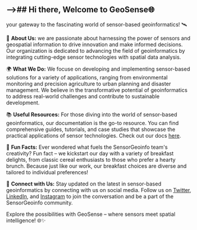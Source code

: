 ## -->## Hi there, Welcome to GeoSense🌐
your gateway to the fascinating world of sensor-based geoinformatics! 🛰️

🚀 **About Us:**
we are passionate about harnessing the power of sensors and geospatial information to drive innovation and make informed decisions. Our organization is dedicated to advancing the field of geoinformatics by integrating cutting-edge sensor technologies with spatial data analysis.

🌍 **What We Do:**
We focuse on developing and implementing sensor-based solutions for a variety of applications, ranging from environmental monitoring and precision agriculture to urban planning and disaster management. We believe in the transformative potential of geoinformatics to address real-world challenges and contribute to sustainable development.

📚 **Useful Resources:**
For those diving into the world of sensor-based geoinformatics, our documentation is the go-to resource. You can find comprehensive guides, tutorials, and case studies that showcase the practical applications of sensor technologies. Check out our docs [here](#).

🎉 **Fun Facts:**
Ever wondered what fuels the SensorGeoinfo team's creativity? Fun fact – we kickstart our day with a variety of breakfast delights, from classic cereal enthusiasts to those who prefer a hearty brunch. Because just like our work, our breakfast choices are diverse and tailored to individual preferences!

📡 **Connect with Us:**
Stay updated on the latest in sensor-based geoinformatics by connecting with us on social media. Follow us on [Twitter](#), [LinkedIn](#), and [Instagram](#) to join the conversation and be a part of the SensorGeoinfo community.

Explore the possibilities with GeoSense – where sensors meet spatial intelligence! 🌐✨
